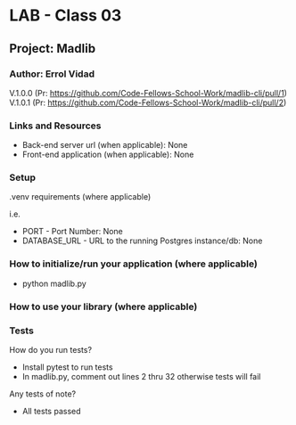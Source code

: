 # LAB - Class 03

## Project: Madlib

### Author: Errol Vidad
V.1.0.0 (Pr: https://github.com/Code-Fellows-School-Work/madlib-cli/pull/1)
V.1.0.1 (Pr: https://github.com/Code-Fellows-School-Work/madlib-cli/pull/2)

### Links and Resources
- Back-end server url (when applicable): None
- Front-end application (when applicable): None

### Setup
.venv requirements (where applicable)

i.e.

- PORT - Port Number: None
- DATABASE_URL - URL to the running Postgres instance/db: None

### How to initialize/run your application (where applicable)
- python madlib.py

### How to use your library (where applicable)
### Tests
How do you run tests?

- Install pytest to run tests
- In madlib.py, comment out lines 2 thru 32 otherwise tests will fail

Any tests of note?
- All tests passed
